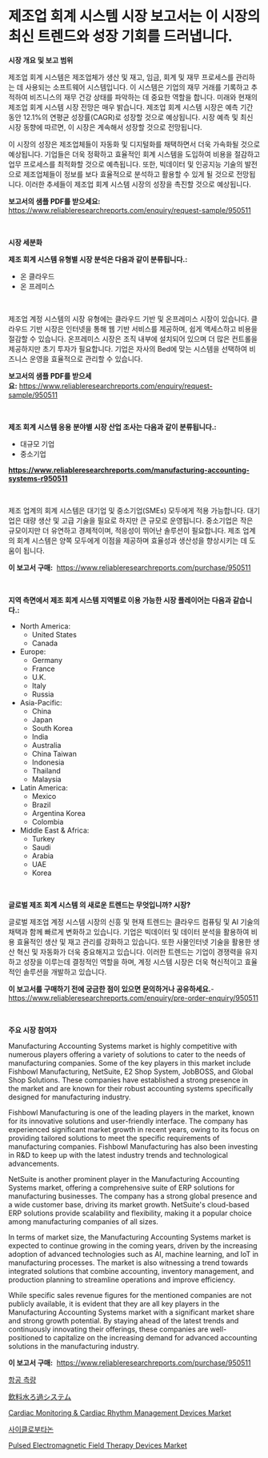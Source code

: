 <p><h1>제조업 회계 시스템 시장 보고서는 이 시장의 최신 트렌드와 성장 기회를 드러냅니다.</h1></p><p><strong>시장 개요 및 보고 범위</strong></p>
<p><p>제조업 회계 시스템은 제조업체가 생산 및 재고, 임금, 회계 및 재무 프로세스를 관리하는 데 사용되는 소프트웨어 시스템입니다. 이 시스템은 기업의 재무 거래를 기록하고 추적하여 비즈니스의 재무 건강 상태를 파악하는 데 중요한 역할을 합니다. 미래와 현재의 제조업 회계 시스템 시장 전망은 매우 밝습니다. 제조업 회계 시스템 시장은 예측 기간 동안 12.1%의 연평균 성장률(CAGR)로 성장할 것으로 예상됩니다. 시장 예측 및 최신 시장 동향에 따르면, 이 시장은 계속해서 성장할 것으로 전망됩니다.</p><p>이 시장의 성장은 제조업체들이 자동화 및 디지털화를 채택하면서 더욱 가속화될 것으로 예상됩니다. 기업들은 더욱 정확하고 효율적인 회계 시스템을 도입하여 비용을 절감하고 업무 프로세스를 최적화할 것으로 예측됩니다. 또한, 빅데이터 및 인공지능 기술의 발전으로 제조업체들이 정보를 보다 효율적으로 분석하고 활용할 수 있게 될 것으로 전망됩니다. 이러한 추세들이 제조업 회계 시스템 시장의 성장을 촉진할 것으로 예상됩니다.</p></p>
<p><strong>보고서의 샘플 PDF를 받으세요:</strong> <a href="https://www.reliableresearchreports.com/enquiry/request-sample/950511">https://www.reliableresearchreports.com/enquiry/request-sample/950511</a></p>
<p>&nbsp;</p>
<p><strong>시장 세분화</strong></p>
<p><strong>제조 회계 시스템 유형별 시장 분석은 다음과 같이 분류됩니다.:</strong></p>
<p><ul><li>온 클라우드</li><li>온 프레미스</li></ul></p>
<p>&nbsp;</p>
<p><p>제조업 계정 시스템의 시장 유형에는 클라우드 기반 및 온프레미스 시장이 있습니다. 클라우드 기반 시장은 인터넷을 통해 웹 기반 서비스를 제공하며, 쉽게 액세스하고 비용을 절감할 수 있습니다. 온프레미스 시장은 조직 내부에 설치되어 있으며 더 많은 컨트롤을 제공하지만 초기 투자가 필요합니다. 기업은 자사의 Bed에 맞는 시스템을 선택하여 비즈니스 운영을 효율적으로 관리할 수 있습니다.</p></p>
<p><strong>보고서의 샘플 PDF를 받으세요:</strong>&nbsp;<a href="https://www.reliableresearchreports.com/enquiry/request-sample/950511">https://www.reliableresearchreports.com/enquiry/request-sample/950511</a></p>
<p>&nbsp;</p>
<p><strong> 제조 회계 시스템 응용 분야별 시장 산업 조사는 다음과 같이 분류됩니다.:</strong></p>
<p><ul><li>대규모 기업</li><li>중소기업</li></ul></p>
<p><strong><a href="https://www.reliableresearchreports.com/manufacturing-accounting-systems-r950511">https://www.reliableresearchreports.com/manufacturing-accounting-systems-r950511</a></strong></p>
<p>&nbsp;</p>
<p><p>제조 업계의 회계 시스템은 대기업 및 중소기업(SMEs) 모두에게 적용 가능합니다. 대기업은 대량 생산 및 고급 기술을 필요로 하지만 큰 규모로 운영됩니다. 중소기업은 작은 규모이지만 더 유연하고 경제적이며, 적응성이 뛰어난 솔루션이 필요합니다. 제조 업계의 회계 시스템은 양쪽 모두에게 이점을 제공하며 효율성과 생산성을 향상시키는 데 도움이 됩니다.</p></p>
<p><strong>이 보고서 구매:</strong>&nbsp; <a href="https://www.reliableresearchreports.com/purchase/950511">https://www.reliableresearchreports.com/purchase/950511</a></p>
<p>&nbsp;</p>
<p><strong>지역 측면에서 제조 회계 시스템 지역별로 이용 가능한 시장 플레이어는 다음과 같습니다.:</strong></p>
<p><ul>
    <li>
        North America:
        <ul>
            <li>United States</li>
            <li>Canada</li>
        </ul>
    </li>
    <li>
        Europe:
        <ul>
            <li>Germany</li>
            <li>France</li>
            <li>U.K.</li>
            <li>Italy</li>
            <li>Russia</li>
        </ul>
    </li>
    <li>
        Asia-Pacific:
        <ul>
            <li>China</li>
            <li>Japan</li>
            <li>South Korea</li>
            <li>India</li>
            <li>Australia</li>
            <li>China Taiwan</li>
            <li>Indonesia</li>
            <li>Thailand</li>
            <li>Malaysia</li>
        </ul>
    </li>
    <li>
        Latin America:
        <ul>
            <li>Mexico</li>
            <li>Brazil</li>
            <li>Argentina Korea</li>
            <li>Colombia</li>
        </ul>
    </li>
    <li>
        Middle East & Africa:
        <ul>
            <li>Turkey</li>
            <li>Saudi</li>
            <li>Arabia</li>
            <li>UAE</li>
            <li>Korea</li>
        </ul>
    </li>
    </ul></p>
<p>&nbsp;</p>
<p><strong>글로벌 제조 회계 시스템 의 새로운 트렌드는 무엇입니까? 시장?</strong></p>
<p><p>글로벌 제조업 계정 시스템 시장의 신흥 및 현재 트렌드는 클라우드 컴퓨팅 및 AI 기술의 채택과 함께 빠르게 변화하고 있습니다. 기업은 빅데이터 및 데이터 분석을 활용하여 비용 효율적인 생산 및 재고 관리를 강화하고 있습니다. 또한 사물인터넷 기술을 활용한 생산 혁신 및 자동화가 더욱 중요해지고 있습니다. 이러한 트렌드는 기업이 경쟁력을 유지하고 성장을 이루는데 결정적인 역할을 하며, 계정 시스템 시장은 더욱 혁신적이고 효율적인 솔루션을 개발하고 있습니다.</p></p>
<p><strong>이 보고서를 구매하기 전에 궁금한 점이 있으면 문의하거나 공유하세요.</strong>- <a href="https://www.reliableresearchreports.com/enquiry/pre-order-enquiry/950511">https://www.reliableresearchreports.com/enquiry/pre-order-enquiry/950511</a></p>
<p>&nbsp;</p>
<p><strong>주요 시장 참여자</strong></p>
<p><p>Manufacturing Accounting Systems market is highly competitive with numerous players offering a variety of solutions to cater to the needs of manufacturing companies. Some of the key players in this market include Fishbowl Manufacturing, NetSuite, E2 Shop System, JobBOSS, and Global Shop Solutions. These companies have established a strong presence in the market and are known for their robust accounting systems specifically designed for manufacturing industry.</p><p>Fishbowl Manufacturing is one of the leading players in the market, known for its innovative solutions and user-friendly interface. The company has experienced significant market growth in recent years, owing to its focus on providing tailored solutions to meet the specific requirements of manufacturing companies. Fishbowl Manufacturing has also been investing in R&D to keep up with the latest industry trends and technological advancements.</p><p>NetSuite is another prominent player in the Manufacturing Accounting Systems market, offering a comprehensive suite of ERP solutions for manufacturing businesses. The company has a strong global presence and a wide customer base, driving its market growth. NetSuite's cloud-based ERP solutions provide scalability and flexibility, making it a popular choice among manufacturing companies of all sizes.</p><p>In terms of market size, the Manufacturing Accounting Systems market is expected to continue growing in the coming years, driven by the increasing adoption of advanced technologies such as AI, machine learning, and IoT in manufacturing processes. The market is also witnessing a trend towards integrated solutions that combine accounting, inventory management, and production planning to streamline operations and improve efficiency.</p><p>While specific sales revenue figures for the mentioned companies are not publicly available, it is evident that they are all key players in the Manufacturing Accounting Systems market with a significant market share and strong growth potential. By staying ahead of the latest trends and continuously innovating their offerings, these companies are well-positioned to capitalize on the increasing demand for advanced accounting solutions in the manufacturing industry.</p></p>
<p><strong>이 보고서 구매:</strong>&nbsp;&nbsp;<a href="https://www.reliableresearchreports.com/purchase/950511">https://www.reliableresearchreports.com/purchase/950511</a></p>
<p><p><a href="https://medium.com/@stanleylyittle554467/%ED%95%AD%EA%B3%B5-%EC%B8%A1%EB%9F%89-%EC%8B%9C%EC%9E%A5-%EB%B6%84%EC%84%9D-cagr-%EC%8B%9C%EC%9E%A5-%EC%84%B8%EB%B6%84%ED%99%94-%EB%B0%8F-%EA%B8%80%EB%A1%9C%EB%B2%8C-%EC%82%B0%EC%97%85-%EA%B0%9C%EC%9A%94-9d1e98e3e8db">항공 측량</a></p><p><a href="https://github.com/moulafa/Market-Research-Report-List-1/blob/main/716784547825.md">飲料水ろ過システム</a></p><p><a href="https://github.com/markusgodoy/Market-Research-Report-List-3/blob/main/cardiac-monitoring-cardiac-rhythm-management-devices-market.md">Cardiac Monitoring & Cardiac Rhythm Management Devices Market</a></p><p><a href="https://medium.com/@carmellalang1/%EC%82%AC%EC%9D%B4%ED%81%B4%EB%A1%9C%EB%B6%80%ED%83%80%EB%85%BC-%EC%8B%9C%EC%9E%A5-%EC%8B%9C%EC%9E%A5-cagr-%EC%8B%9C%EC%9E%A5-%EB%8F%99%ED%96%A5-%EB%B0%8F-%EC%84%B1%EC%9E%A5-%EC%A0%84%EB%9E%B5%EC%97%90-%EB%8C%80%ED%95%9C-%ED%86%B5%EC%B0%B0%EB%A0%A5-c5e36bf1bf92">사이클로부타논</a></p><p><a href="https://github.com/arionmp/Market-Research-Report-List-3/blob/main/pulsed-electromagnetic-field-therapy-devices-market.md">Pulsed Electromagnetic Field Therapy Devices Market</a></p></p>